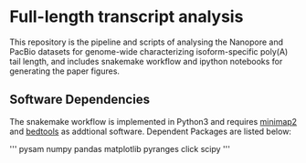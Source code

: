 
<!--
 * @Author       : windz
 * @Date         : 2020-11-10 21:49:47
 * @LastEditTime : 2020-11-10 22:08:16
 * @Description  : README
-->


# Full-length transcript analysis 

This repository is the pipeline and scripts of analysing the Nanopore and PacBio datasets for genome-wide characterizing isoform-specific poly(A) tail length, and includes snakemake workflow and ipython notebooks for generating the paper figures.

## Software Dependencies

The snakemake workflow is implemented in Python3 and requires [minimap2](https://github.com/lh3/minimap2) and [bedtools](https://bedtools.readthedocs.io/) as addtional software. Dependent Packages are listed below:

'''
pysam
numpy
pandas
matplotlib
pyranges
click
scipy
'''